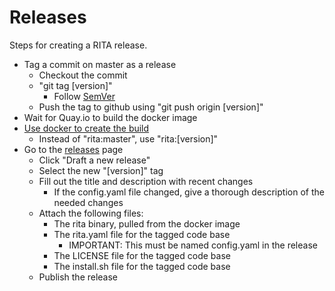 # Releases

Steps for creating a RITA release. 

- Tag a commit on master as a release
	- Checkout the commit
	- "git tag \[version\]"
		- Follow [SemVer](https://semver.org)
	- Push the tag to github using "git push origin \[version\]"
- Wait for Quay.io to build the docker image
- [Use docker to create the build](https://github.com/activecm/rita/blob/master/docs/Docker%20Usage.md#using-docker-to-build-rita)
	- Instead of "rita:master", use "rita:\[version\]"
- Go to the [releases](https://github.com/activecm/rita/releases) page
	- Click "Draft a new release"
	- Select the new "\[version\]" tag
	- Fill out the title and description with recent changes
		- If the config.yaml file changed, give a thorough description of the needed changes
	- Attach the following files:
		- The rita binary, pulled from the docker image
		- The rita.yaml file for the tagged code base
			- IMPORTANT: This must be named config.yaml in the release
		- The LICENSE file for the tagged code base
		- The install.sh file for the tagged code base
	- Publish the release
